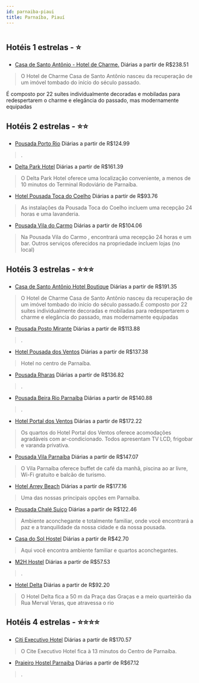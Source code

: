 ```yaml
---
id: parnaiba-piaui
title: Parnaíba, Piauí
---
```


<center><img src="http://media.omnibees.com/Images/3091/Property/41023.jpg" alt="" /></center>


## Hotéis 1 estrelas - ⭐️

-    [Casa de Santo Antônio - Hotel de Charme.](https://www.hurb.com/hoteis/parnaiba/casa-de-santo-antonio-hotel-de-charme-OMN-3091?cmp=18055) Diárias a partir de R$238.51
   > O Hotel de Charme Casa de Santo Antônio nasceu da recuperação de um imóvel tombado do início do século passado.É composto por 22 suítes individualmente decoradas e mobiladas para redespertarem o charme e elegância do passado, mas modernamente equipadas 

## Hotéis 2 estrelas - ⭐️⭐️

-    [Pousada Porto Rio](https://www.hurb.com/hoteis/parnaiba/pousada-porto-rio-10287?cmp=18055) Diárias a partir de R$124.99
   > .
-    [Delta Park Hotel](https://www.hurb.com/hoteis/parnaiba/delta-park-hotel-parnaiba-piaui-5192?cmp=18055) Diárias a partir de R$161.39
   > O Delta Park Hotel oferece uma localização conveniente, a menos de 10 minutos do Terminal Rodoviário de Parnaíba.
-    [Hotel Pousada Toca do Coelho](https://www.hurb.com/hoteis/parnaiba/parnaiba-piaui-toca-do-coelho-5116?cmp=18055) Diárias a partir de R$93.76
   > As instalações da Pousada Toca do Coelho incluem uma recepção 24 horas e uma lavanderia.
-    [Pousada Vila do Carmo](https://www.hurb.com/hoteis/parnaiba/vila-do-carmo-4749?cmp=18055) Diárias a partir de R$104.06
   > Na Pousada Vila do Carmo , encontrará uma recepção 24 horas e um bar. Outros serviços oferecidos na propriedade incluem lojas (no local) 

## Hotéis 3 estrelas - ⭐️⭐️⭐️

-    [Casa de Santo Antônio Hotel Boutique](https://www.hurb.com/hoteis/parnaiba/casa-de-santo-antonio-hotel-boutique-OMN-6425?cmp=18055) Diárias a partir de R$191.35
   > O Hotel de Charme Casa de Santo Antônio nasceu da recuperação de um imóvel tombado do início do século passado.É composto por 22 suítes individualmente decoradas e mobiladas para redespertarem o charme e elegância do passado, mas modernamente equipadas 
-    [Pousada Posto Mirante](https://www.hurb.com/hoteis/parnaiba/pousada-posto-mirante-8673?cmp=18055) Diárias a partir de R$113.88
   > .
-    [Hotel Pousada dos Ventos](https://www.hurb.com/hoteis/parnaiba/hotel-pousada-dos-ventos-9982?cmp=18055) Diárias a partir de R$137.38
   > Hotel no centro de Parnaíba.
-    [Pousada Rharas](https://www.hurb.com/hoteis/parnaiba/pousada-rharas-11490?cmp=18055) Diárias a partir de R$136.82
   > .
-    [Pousada Beira Rio Parnaíba](https://www.hurb.com/hoteis/paranaiba/pousada-beira-rio-parnaiba-11468?cmp=18055) Diárias a partir de R$140.88
   > .
-    [Hotel Portal dos Ventos](https://www.hurb.com/hoteis/parnaiba/hotel-portal-dos-ventos-parnaiba-4820?cmp=18055) Diárias a partir de R$172.22
   > Os quartos do Hotel Portal dos Ventos oferece acomodações agradáveis com ar-condicionado. Todos apresentam TV LCD, frigobar e varanda privativa.
-    [Pousada Vila Parnaíba](https://www.hurb.com/hoteis/paranaiba/pousada-vila-parnaiba-4465?cmp=18055) Diárias a partir de R$147.07
   > O Vila Parnaíba oferece buffet de café da manhã, piscina ao ar livre, Wi-Fi gratuito e balcão de turismo. 
-    [Hotel Arrey Beach](https://www.hurb.com/hoteis/parnaiba/hotel-arrey-beach-OMN-5755?cmp=18055) Diárias a partir de R$177.16
   > Uma das nossas principais opções em Parnaíba.
-    [Pousada Chalé Suiço](https://www.hurb.com/hoteis/parnaiba/chale-suico-4936?cmp=18055) Diárias a partir de R$122.46
   > Ambiente aconchegante e totalmente familiar, onde você encontrará a paz e a tranquilidade da nossa cidade e da nossa pousada. 
-    [Casa do Sol Hostel](https://www.hurb.com/hoteis/parnaiba/casa-do-sol-hostel-11615?cmp=18055) Diárias a partir de R$42.70
   > Aqui você encontra ambiente familiar e quartos aconchegantes.
-    [M2H Hostel](https://www.hurb.com/hoteis/parnaiba/m2h-hostel-11222?cmp=18055) Diárias a partir de R$57.53
   > .
-    [Hotel Delta](https://www.hurb.com/hoteis/parnaiba/hotel-delta-4501?cmp=18055) Diárias a partir de R$92.20
   > O Hotel Delta fica a 50 m da Praça das Graças e a meio quarteirão da Rua Merval Veras, que atravessa o rio

## Hotéis 4 estrelas - ⭐️⭐️⭐️⭐️

-    [Citi Executivo Hotel](https://www.hurb.com/hoteis/parnaiba/citi-executivo-hotel-9697?cmp=18055) Diárias a partir de R$170.57
   > O Cite Executivo Hotel fica à 13 minutos do Centro de Parnaíba.
-    [Praieiro Hostel Parnaiba](https://www.hurb.com/hoteis/parnaiba/praieiro-hostel-parnaiba-11306?cmp=18055) Diárias a partir de R$67.12
   > .

